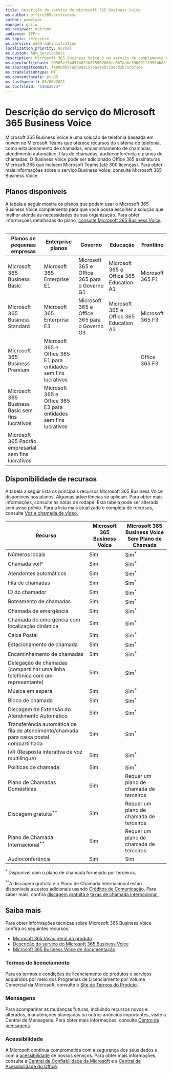 ```yaml
---
title: Descrição do serviço do Microsoft 365 Business Voice
ms.author: office365servicedesc
author: pamelaar
manager: gailw
ms.reviewer: dstrome
audience: ITPro
ms.topic: reference
ms.service: o365-administration
localization_priority: Normal
ms.custom: Adm_ServiceDesc
description: Microsoft 365 Business Voice é um serviço de complemento que permite que você use Microsoft Teams para chamadas telefônicas. Isso combina sistema telefônico, plano de chamadas domésticas, SMS e audioconferência.
ms.openlocfilehash: 90563ef54d57b823b675907868fc067adbe39b091f7955bb8814b55c910406cd
ms.sourcegitcommit: fe808bb97ad09a91576aca8b733e3d2b75cb72e6
ms.translationtype: MT
ms.contentlocale: pt-BR
ms.lasthandoff: 08/06/2021
ms.locfileid: "54663574"
---
```

# <a name="microsoft-365-business-voice-service-description"></a>Descrição do serviço do Microsoft 365 Business Voice

Microsoft 365 Business Voice é uma solução de telefonia baseada em nuvem no Microsoft Teams que oferece recursos do sistema de telefonia, como estacionamento de chamadas, encaminhamento de chamadas, atendimento automático, filas de chamadas, audioconferência e planos de chamadas. O Business Voice pode ser adicionado Office 365 assinaturas Microsoft 365 que incluem Microsoft Teams (até 300 licenças). Para obter mais informações sobre o serviço Business Voice, consulte Microsoft 365 Business Voice.

## <a name="available-plans"></a>Planos disponíveis

A tabela a seguir mostra os planos que podem usar o Microsoft 365 Business Voice complemento para que você possa escolher a solução que melhor atenda às necessidades da sua organização. Para obter informações detalhadas do plano, [consulte Microsoft 365 Business Voice](/MicrosoftTeams/business-voice/whats-business-voice). <br><br>

| Planos de pequenas empresas | Enterprise planos | Governo | Educação | Frontline |
|----------------------|------------------|------------|-----------|-----------|
| Microsoft 365 Business Basic | Microsoft 365 Enterprise E1 | Microsoft 365 e Office 365 para o Governo G1 | Microsoft 365 e Office 365 Education A1 | Microsoft 365 F1 |
| Microsoft 365 Business Standard | Microsoft 365 Enterprise E3 | Microsoft 365 e Office 365 para o Governo G3 | Microsoft 365 e Office 365 Education A3 | Microsoft 365 F3 |
| Microsoft 365 Business Premium | Microsoft 365 e Office 365 E1 para entidades sem fins lucrativos | | | Office 365 F3 |
| Microsoft 365 Business Basic sem fins lucrativos | Microsoft 365 e Office 365 E3 para entidades sem fins lucrativos | | | |
| Microsoft 365 Padrão empresarial sem fins lucrativos | | | | |

## <a name="feature-availability"></a>Disponibilidade de recursos

A tabela a seguir lista os principais recursos Microsoft 365 Business Voice disponíveis nos planos. Algumas advertências se aplicam. Para obter mais informações, consulte as notas de rodapé. Esta tabela pode ser alterada sem aviso prévio. Para a lista mais atualizada e completa de recursos, consulte [Voz e chamada de vídeo.](https://www.microsoft.com/en-us/microsoft-teams/voice-calling)

| Recurso | Microsoft 365 Business Voice | Microsoft 365 Business Voice Sem Plano de Chamada |
|---------|------------------------------|---------------------------------------------------|
| Números locais | Sim | Sim<sup>*</sup> |
| Chamada voIP | Sim | Sim<sup>*</sup> |
| Atendentes automáticos | Sim | Sim<sup>*</sup> |
| Fila de chamadas | Sim | Sim<sup>*</sup> |
| ID do chamador | Sim | Sim<sup>*</sup> |
| Roteamento de chamadas | Sim | Sim<sup>*</sup> |
| Chamada de emergência | Sim | Sim<sup>*</sup> |
| Chamada de emergência com localização dinâmica | Sim | Sim<sup>*</sup> |
| Caixa Postal | Sim | Sim<sup>*</sup> |
| Estacionamento de chamada | Sim | Sim<sup>*</sup> |
| Encaminhamento de chamadas | Sim | Sim<sup>*</sup> |
| Delegação de chamadas (compartilhar uma linha telefônica com um representante) | Sim | Sim<sup>*</sup> |
| Música em espera | Sim | Sim<sup>*</sup> |
| Bloco de chamada | Sim | Sim<sup>*</sup> |
| Discagem de Extensão do Atendimento Automático | Sim | Sim<sup>*</sup> |
| Transferência automática de fila de atendimento/chamada para caixa postal compartilhada | Sim | Sim<sup>*</sup> |
| IvR (Resposta interativa de voz multilíngue) | Sim | Sim<sup>*</sup> |
| Políticas de chamada | Sim | Sim<sup>*</sup> |
| Plano de Chamadas Domésticas | Sim | Requer um plano de chamada de terceiros |
| Discagem gratuita<sup>**</sup> | Sim | Requer um plano de chamada de terceiros |
| Plano de Chamada Internacional<sup>**</sup> | Sim | Requer um plano de chamada de terceiros |
| Audioconferência | Sim | Sim |

<sup>*</sup> Disponível com o plano de chamada fornecido por terceiros.

<sup>**</sup>A discagem gratuita e o Plano de Chamada Internacional estão disponíveis a custos adicionais usando [Créditos de Comunicação.](/microsoftteams/what-are-communications-credits) Para saber mais, confira [discagem gratuita e](/microsoftteams/toll-free-dialing-limitations-and-restrictions) [taxas de chamada internacional.](https://www.microsoft.com/microsoft-365/microsoft-teams/voice-calling?rtc=1#ow-download-rates)

## <a name="learn-more"></a>Saiba mais

Para obter informações técnicas sobre Microsoft 365 Business Voice confira os seguintes recursos:

- [Microsoft 365 Visão geral do produto](/MicrosoftTeams/business-voice/whats-business-voice)
- [Descrição do serviço do Microsoft 365 Business Voice](/office365/servicedescriptions/microsoft-365-business-voice-service-description)
- [Microsoft 365 Business Voice de documentação](/MicrosoftTeams/business-voice/)

### <a name="licensing-terms"></a>Termos de licenciamento

Para os termos e condições de licenciamento de produtos e serviços adquiridos por meio dos Programas de Licenciamento por Volume Comercial da Microsoft, consulte o [Site de Termos do Produto](https://www.microsoft.com/licensing/terms/).

### <a name="messaging"></a>Mensagens

Para acompanhar as mudanças futuras, incluindo recursos novos e alterados, manutenções planejadas ou outros anúncios importantes, visite a Central de Mensagens. Para obter mais informações, consulte [Centro de mensagens](/microsoft-365/admin/manage/message-center).

### <a name="accessibility"></a>Acessibilidade

A Microsoft continua comprometida com a segurança dos seus dados e com a [acessibilidade](https://www.microsoft.com/trust-center/compliance/accessibility) de nossos serviços. Para obter mais informações, consulte a [Central de Confiabilidade da Microsoft](https://www.microsoft.com/trust-center) e a [Central de Acessibilidade do Office](https://support.microsoft.com/office/office-accessibility-center-resources-for-people-with-disabilities-ecab0fcf-d143-4fe8-a2ff-6cd596bddc6d).

